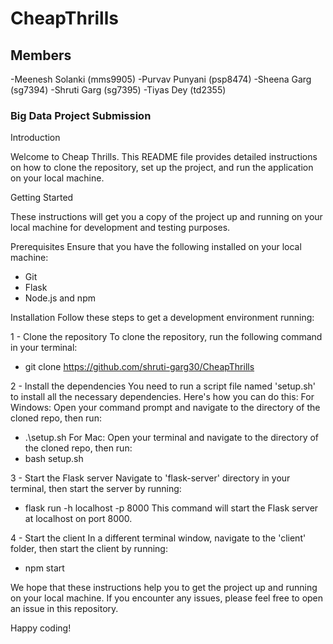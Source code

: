 # CheapThrills
## Members 
-Meenesh Solanki (mms9905)
-Purvav Punyani (psp8474)
-Sheena Garg (sg7394)
-Shruti Garg (sg7395)
-Tiyas Dey (td2355)
### Big Data Project Submission

Introduction

Welcome to Cheap Thrills. This README file provides detailed instructions on how to clone the repository, set up the project, and run the application on your local machine.

Getting Started

These instructions will get you a copy of the project up and running on your local machine for development and testing purposes.

Prerequisites
Ensure that you have the following installed on your local machine:

- Git
- Flask
- Node.js and npm

Installation
Follow these steps to get a development environment running:

1 - Clone the repository
To clone the repository, run the following command in your terminal:
- git clone https://github.com/shruti-garg30/CheapThrills

2 - Install the dependencies
You need to run a script file named 'setup.sh' to install all the necessary dependencies. Here's how you can do this:
For Windows:
Open your command prompt and navigate to the directory of the cloned repo, then run:
- .\setup.sh
For Mac:
Open your terminal and navigate to the directory of the cloned repo, then run:
- bash setup.sh

3 - Start the Flask server
Navigate to 'flask-server' directory in your terminal, then start the server by running:
- flask run -h localhost -p 8000
This command will start the Flask server at localhost on port 8000.

4 - Start the client
In a different terminal window, navigate to the 'client' folder, then start the client by running:
- npm start

We hope that these instructions help you to get the project up and running on your local machine. If you encounter any issues, please feel free to open an issue in this repository.

Happy coding!


